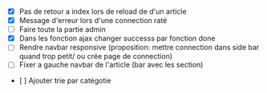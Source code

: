 - [x] Pas de retour a index lors de reload de d'un article
- [x] Message d'erreur lors d'une connection raté
- [ ] Faire toute la partie admin
- [x] Dans les fonction ajax changer successs par fonction done
- [ ] Rendre navbar responsive (proposition: mettre connection dans side bar quand trop petit/ ou crée page de connection)
- [ ] Fixer a gauche navbar de l'article (bar avec les section)
- [ ] Ajouter trie par catégotie